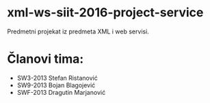 # xml-ws-siit-2016-project-service
Predmetni projekat iz predmeta XML i web servisi.

# Članovi tima:
- SW3-2013  Stefan Ristanović
- SW9-2013  Bojan Blagojević
- SWF-2013  Dragutin Marjanović

